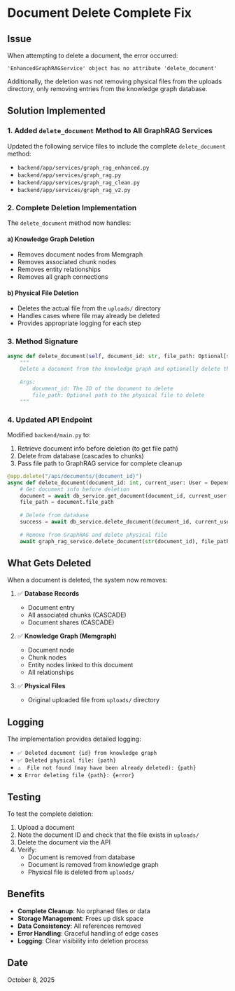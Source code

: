 # Document Delete Complete Fix

## Issue
When attempting to delete a document, the error occurred:
```
'EnhancedGraphRAGService' object has no attribute 'delete_document'
```

Additionally, the deletion was not removing physical files from the uploads directory, only removing entries from the knowledge graph database.

## Solution Implemented

### 1. Added `delete_document` Method to All GraphRAG Services

Updated the following service files to include the complete `delete_document` method:
- `backend/app/services/graph_rag_enhanced.py`
- `backend/app/services/graph_rag.py`
- `backend/app/services/graph_rag_clean.py`
- `backend/app/services/graph_rag_v2.py`

### 2. Complete Deletion Implementation

The `delete_document` method now handles:

#### a) Knowledge Graph Deletion
- Removes document nodes from Memgraph
- Removes associated chunk nodes
- Removes entity relationships
- Removes all graph connections

#### b) Physical File Deletion
- Deletes the actual file from the `uploads/` directory
- Handles cases where file may already be deleted
- Provides appropriate logging for each step

### 3. Method Signature

```python
async def delete_document(self, document_id: str, file_path: Optional[str] = None) -> None:
    """
    Delete a document from the knowledge graph and optionally delete the physical file
    
    Args:
        document_id: The ID of the document to delete
        file_path: Optional path to the physical file to delete
    """
```

### 4. Updated API Endpoint

Modified `backend/main.py` to:
1. Retrieve document info before deletion (to get file path)
2. Delete from database (cascades to chunks)
3. Pass file path to GraphRAG service for complete cleanup

```python
@app.delete("/api/documents/{document_id}")
async def delete_document(document_id: int, current_user: User = Depends(require_documents_delete)):
    # Get document info before deletion
    document = await db_service.get_document(document_id, current_user.id)
    file_path = document.file_path
    
    # Delete from database
    success = await db_service.delete_document(document_id, current_user.id)
    
    # Remove from GraphRAG and delete physical file
    await graph_rag_service.delete_document(str(document_id), file_path=file_path)
```

## What Gets Deleted

When a document is deleted, the system now removes:

1. ✅ **Database Records**
   - Document entry
   - All associated chunks (CASCADE)
   - Document shares (CASCADE)

2. ✅ **Knowledge Graph (Memgraph)**
   - Document node
   - Chunk nodes
   - Entity nodes linked to this document
   - All relationships

3. ✅ **Physical Files**
   - Original uploaded file from `uploads/` directory

## Logging

The implementation provides detailed logging:
- `✅ Deleted document {id} from knowledge graph`
- `✅ Deleted physical file: {path}`
- `⚠️  File not found (may have been already deleted): {path}`
- `❌ Error deleting file {path}: {error}`

## Testing

To test the complete deletion:

1. Upload a document
2. Note the document ID and check that the file exists in `uploads/`
3. Delete the document via the API
4. Verify:
   - Document is removed from database
   - Document is removed from knowledge graph
   - Physical file is deleted from `uploads/`

## Benefits

- **Complete Cleanup**: No orphaned files or data
- **Storage Management**: Frees up disk space
- **Data Consistency**: All references removed
- **Error Handling**: Graceful handling of edge cases
- **Logging**: Clear visibility into deletion process

## Date
October 8, 2025
